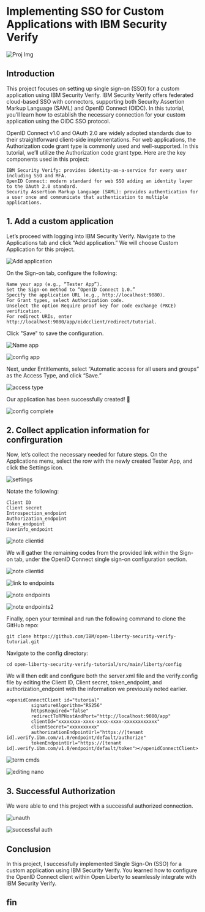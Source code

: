 # Implementing SSO for Custom Applications with IBM Security Verify

![Proj Img](https://imgur.com/P5PkEbc.jpg) 

## Introduction

This project focuses on setting up single sign-on (SSO) for a custom application using IBM Security Verify. IBM Security Verify offers federated cloud-based SSO with connectors, supporting both Security Assertion Markup Language (SAML) and OpenID Connect (OIDC). In this tutorial, you’ll learn how to establish the necessary connection for your custom application using the OIDC SSO protocol.

OpenID Connect v1.0 and OAuth 2.0 are widely adopted standards due to their straightforward client-side implementations. For web applications, the Authorization code grant type is commonly used and well-supported. In this tutorial, we’ll utilize the Authorization code grant type. Here are the key components used in this project:

    IBM Security Verify: provides identity-as-a-service for every user including SSO and MFA.
    OpenID Connect: modern standard for web SSO adding an identity layer to the OAuth 2.0 standard.
    Security Assertion Markup Language (SAML): provides authentication for a user once and communicate that authentication to multiple applications.
    
## 1. Add a custom application

Let’s proceed with logging into IBM Security Verify. Navigate to the Applications tab and click “Add application.” We will choose Custom Application for this project.

![Add application](https://imgur.com/dSvmARm.jpg) 

On the Sign-on tab, configure the following:

    Name your app (e.g., “Tester App”).
    Set the Sign-on method to “OpenID Connect 1.0.”
    Specify the application URL (e.g., http://localhost:9080).
    For Grant types, select Authorization code.
    Unselect the option Require proof key for code exchange (PKCE) verification.
    For redirect URIs, enter http://localhost:9080/app/oidcclient/redirect/tutorial.
    
Click "Save" to save the configuration. 

![Name app](https://imgur.com/HCLmoXq.jpg) 

![config app](https://imgur.com/Xe4aL4r.jpg) 

Next, under Entitlements, select “Automatic access for all users and groups” as the Access Type, and click “Save.”

![access type](https://imgur.com/tJEjr12.jpg) 

Our application has been successfully created! 🎉

![config complete](https://imgur.com/1TLBDuz.jpg) 

## 2. Collect application information for confirguration
Now, let’s collect the necessary needed for future steps. On the Applications menu, select the row with the newly created Tester App, and click the Settings icon.

![settings](https://imgur.com/JfzGpT2.jpg) 

Notate the following:

    Client ID
    Client secret 
    Introspection_endpoint
    Authorization_endpoint
    Token_endpoint
    Userinfo_endpoint

![note clientid](https://imgur.com/M4EuwP0.jpg) 

We will gather the remaining codes from the provided link within the Sign-on tab, under the OpenID Connect single sign-on configuration section.

![note clientid](https://imgur.com/pVY00JN.jpg) 

![link to endpoints](https://imgur.com/NtvOU4G.jpg) 

![note endpoints](https://imgur.com/H0XaLGh.jpg) 

![note endpoints2](https://imgur.com/UM02kIy.jpg) 

Finally, open your terminal and run the following command to clone the GitHub repo:

    git clone https://github.com/IBM/open-liberty-security-verify-tutorial.git

Navigate to the config directory:

    cd open-liberty-security-verify-tutorial/src/main/liberty/config

We will then edit and configure both the server.xml file and the verify.config file by editing the Client ID, Client secret, token_endpoint, and authorization_endpoint with the information we previously noted earlier.

    <openidConnectClient id="tutorial"
             signatureAlgorithm="RS256"
             httpsRequired="false"
             redirectToRPHostAndPort="http://localhost:9080/app"
             clientId="xxxxxxxx-xxxx-xxxx-xxxx-xxxxxxxxxxxx"
             clientSecret="xxxxxxxxxx"
             authorizationEndpointUrl="https://[tenant id].verify.ibm.com/v1.0/endpoint/default/authorize"
             tokenEndpointUrl="https://[tenant id].verify.ibm.com/v1.0/endpoint/default/token"></openidConnectClient>

![term cmds](https://imgur.com/Sy6iW6n.jpg)  

![editing nano](https://imgur.com/R9HEMYq.jpg)  

## 3. Successful Authorization

We were able to end this project with a successful authorized connection. 

![unauth](https://imgur.com/Uk1FDJW.jpg) 

![successful auth](https://imgur.com/kBiBgCH.jpg) 

## Conclusion
In this project, I successfully implemented Single Sign-On (SSO) for a custom application using IBM Security Verify. You learned how to configure the OpenID Connect client within Open Liberty to seamlessly integrate with IBM Security Verify.

## fin
